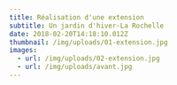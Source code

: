 ```yaml
---
title: Réalisation d'une extension
subtitle: Un jardin d'hiver-La Rochelle
date: 2018-02-20T14:18:10.012Z
thumbnail: /img/uploads/01-extension.jpg
images:
  - url: /img/uploads/02-extension.jpg
  - url: /img/uploads/avant.jpg
---
```

